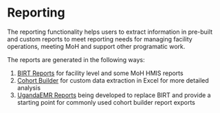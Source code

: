 # Reporting 
The reporting functionality helps users to extract information in pre-built and custom reports to meet reporting needs for managing facility operations, meeting MoH and support other programatic work.

The reports are generated in the following ways:

1. [BIRT Reports](reporting_birt.md) for facility level and some MoH HMIS reports 
2. [Cohort Builder](reporting_cohort_builder.md) for custom data extraction in Excel for more detailed analysis
3. [UgandaEMR Reports](ugandaemr_reports.md) being developed to replace BIRT and provide a starting point for commonly used cohort builder report exports
